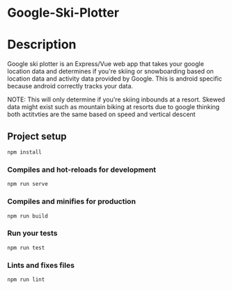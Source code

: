# Google-Ski-Plotter

# Description
Google ski plotter is an Express/Vue web app that takes your google location data and determines if you're skiing or snowboarding based on
location data and activity data provided by Google. This is android specific because android correctly tracks your data.

NOTE: This will only determine if you're skiing inbounds at a resort. Skewed data might exist such as mountain biking at resorts due to google thinking both actitvties are the same based on speed and vertical descent

## Project setup
```
npm install
```

### Compiles and hot-reloads for development
```
npm run serve
```

### Compiles and minifies for production
```
npm run build
```

### Run your tests
```
npm run test
```

### Lints and fixes files
```
npm run lint
```
